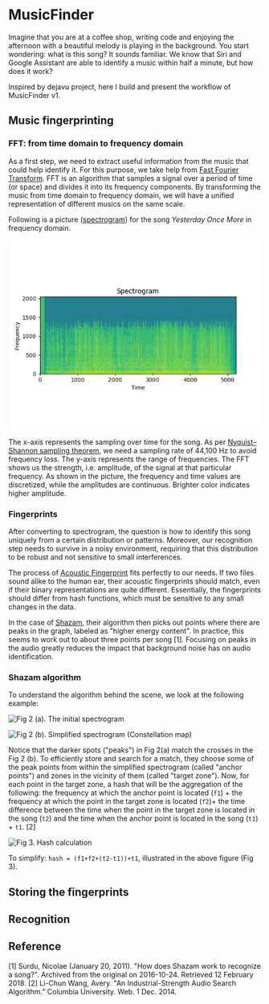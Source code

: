 # MusicFinder
Imagine that you are at a coffee shop, writing code and enjoying the afternoon with a beautiful melody is playing in the background. You start wondering: what is this song? It sounds familiar. We know that Siri and Google Assistant are able to identify a music within half a minute, but how does it work?

Inspired by dejavu project, here I build and present the workflow of MusicFinder v1.

## Music fingerprinting

### FFT: from time domain to frequency domain

As a first step, we need to extract useful information from the music that could help identify it. For this purpose, we take help from [Fast Fourier Transform](https://en.wikipedia.org/wiki/Fast_Fourier_transform). 
FFT is an algorithm that samples a signal over a period of time (or space) and divides it into its frequency components. By transforming the music from time domain to frequency domain, we will have a unified representation of different musics
on the same scale.

Following is a picture ([spectrogram](https://en.wikipedia.org/wiki/Spectrogram)) for the song *Yesterday Once More* in frequency domain. 

![Fig 1. Spectrogram of full song](https://github.com/kealyn/MusicFinder/blob/master/Spectro_Original.png)

The x-axis represents the sampling over time for the song. As per [Nyquist–Shannon sampling theorem](https://en.wikipedia.org/wiki/Nyquist%E2%80%93Shannon_sampling_theorem), we need a sampling rate of 44,100 Hz to avoid frequency loss. The y-axis represents the range of frequencies. The FFT shows us the strength, i.e. amplitude, of the signal at that particular frequency. As shown in the picture, the frequency and time values are discretized, while the amplitudes are continuous. Brighter color indicates higher amplitude.

### Fingerprints

After converting to spectrogram, the question is how to identify this song uniquely from a certain distribution or patterns. Moreover, our recognition step needs to survive in a noisy environment, requiring that this distribution to be robust and not sensitive to small interferences.

The process of [Acoustic Fingerprint](https://en.wikipedia.org/wiki/Acoustic_fingerprint) fits perfectly to our needs. If two files sound alike to the human ear, their acoustic fingerprints should match, even if their binary representations are quite different. Essentially, the fingerprints should differ from hash functions, which must be sensitive to any small changes in the data.

In the case of [Shazam](https://www.shazam.com/), their algorithm then picks out points where there are peaks in the graph, labeled as "higher energy content". In practice, this seems to work out to about three points per song [1]. Focusing on peaks in the audio greatly reduces the impact that background noise has on audio identification. 

### Shazam algorithm

To understand the algorithm behind the scene, we look at the following example:

![Fig 2 (a). The initial spectrogram](https://web.archive.org/web/20161024115723/http://www.soyoucode.com/wp-content/uploads/2011/01/1.png)

![Fig 2 (b). Simplified spectrogram (Constellation map)](https://web.archive.org/web/20161024115723/http://www.soyoucode.com/wp-content/uploads/2011/01/2.png)

Notice that the darker spots ("peaks") in Fig 2(a) match the crosses in the Fig 2 (b). To efficiently store and search for a match, they choose some of the peak points from within the simplified spectrogram (called "anchor points") and zones in the vicinity of them (called "target zone"). Now, for each point in the target zone, a hash that will be the aggregation of the following: the frequency at which the anchor point is located (`f1`) + the frequency at which the point in the target zone is located (`f2`)+ the time difference between the time when the point in the target zone is located in the song (`t2`) and the time when the anchor point is located in the song (`t1`) + `t1`. [2]

![Fig 3. Hash calculation](https://web.archive.org/web/20160324143227/http://www.soyoucode.com/wp-content/uploads/2011/01/4.png)

To simplify: `hash = (f1+f2+(t2-t1))+t1`, illustrated in the above figure (Fig 3).







## Storing the fingerprints



## Recognition



## Reference
[1] Surdu, Nicolae (January 20, 2011). "How does Shazam work to recognize a song?". Archived from the original on 2016-10-24. Retrieved 12 February 2018.
[2]  Li-Chun Wang, Avery. "An Industrial-Strength Audio Search Algorithm." Columbia University. Web. 1 Dec. 2014.
